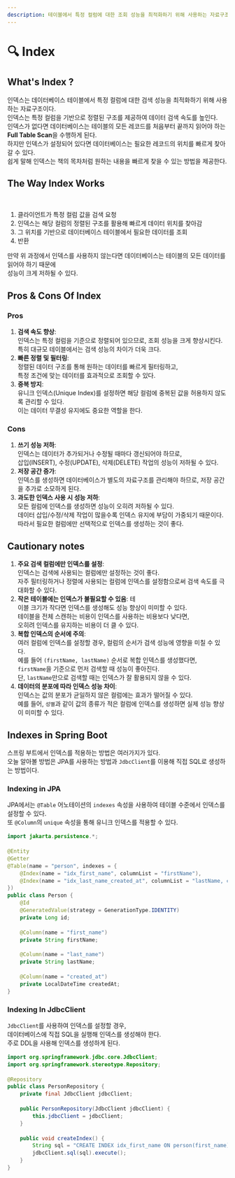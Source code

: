 ```yaml
---
description: 테이블에서 특정 컬럼에 대한 조회 성능을 최적화하기 위해 사용하는 자료구조
---
```


# 🔍 Index

## What's Index ?

인덱스는 데이터베이스 테이블에서 특정 컬럼에 대한 검색 성능을 최적화하기 위해 사용하는 자료구조이다. \
인덱스는 특정 컬럼을 기반으로 정렬된 구조를 제공하여 데이터 검색 속도를 높인다. \
인덱스가 없다면 데이터베이스는 테이블의 모든 레코드를 처음부터 끝까지 읽어야 하는 \
**Full Table Scan**을 수행하게 된다. \
하지만 인덱스가 설정되어 있다면 데이터베이스는 필요한 레코드의 위치를 빠르게 찾아갈 수 있다. \
쉽게 말해 인덱스는 책의 목차처럼 원하는 내용을 빠르게 찾을 수 있는 방법을 제공한다.

## The Way Index Works

<figure><img src="../../.gitbook/assets/스크린샷 2024-11-04 오후 8.21.27.png" alt=""><figcaption></figcaption></figure>

1. 클라이언트가 특정 컬럼 값을 검색 요청 &#x20;
2. 인덱스는 해당 컬럼의 정렬된 구조를 활용해 빠르게 데이터 위치를 찾아감&#x20;
3. 그 위치를 기반으로 데이터베이스 테이블에서 필요한 데이터를 조회
4. 반환

만약 위 과정에서 인덱스를 사용하지 않는다면 데이터베이스는 테이블의 모든 데이터를 읽어야 하기 때문에 \
성능이 크게 저하될 수 있다.

## Pros & Cons Of Index

### **Pros**

1. **검색 속도 향상**: \
   인덱스는 특정 컬럼을 기준으로 정렬되어 있으므로, 조회 성능을 크게 향상시킨다. \
   특히 대규모 테이블에서는 검색 성능의 차이가 더욱 크다.
2. **빠른 정렬 및 필터링**: \
   정렬된 데이터 구조를 통해 원하는 데이터를 빠르게 필터링하고, \
   특정 조건에 맞는 데이터를 효과적으로 조회할 수 있다.
3. **중복 방지**: \
   유니크 인덱스(Unique Index)를 설정하면 해당 컬럼에 중복된 값을 허용하지 않도록 관리할 수 있다. \
   이는 데이터 무결성 유지에도 중요한 역할을 한다.

### Cons

1. **쓰기 성능 저하**: \
   인덱스는 데이터가 추가되거나 수정될 때마다 갱신되어야 하므로, \
   삽입(INSERT), 수정(UPDATE), 삭제(DELETE) 작업의 성능이 저하될 수 있다.
2. **저장 공간 증가**: \
   인덱스를 생성하면 데이터베이스가 별도의 자료구조를 관리해야 하므로, 저장 공간을 추가로 소모하게 된다.
3. **과도한 인덱스 사용 시 성능 저하**: \
   모든 컬럼에 인덱스를 생성하면 성능이 오히려 저하될 수 있다. \
   데이터 삽입/수정/삭제 작업이 많을수록 인덱스 유지에 부담이 가중되기 때문이다. \
   따라서 필요한 컬럼에만 선택적으로 인덱스를 생성하는 것이 좋다.

## Cautionary notes

1. **주요 검색 컬럼에만 인덱스를 설정**: \
   인덱스는 검색에 사용되는 컬럼에만 설정하는 것이 좋다. \
   자주 필터링하거나 정렬에 사용되는 컬럼에 인덱스를 설정함으로써 검색 속도를 극대화할 수 있다.
2. **작은 테이블에는 인덱스가 불필요할 수 있음**: 테\
   이블 크기가 작다면 인덱스를 생성해도 성능 향상이 미미할 수 있다. \
   테이블을 전체 스캔하는 비용이 인덱스를 사용하는 비용보다 낮다면, \
   오히려 인덱스를 유지하는 비용이 더 클 수 있다.
3. **복합 인덱스의 순서에 주의**: \
   여러 컬럼에 인덱스를 설정할 경우, 컬럼의 순서가 검색 성능에 영향을 미칠 수 있다. \
   예를 들어 `(firstName, lastName)` 순서로 복합 인덱스를 생성했다면, \
   `firstName`을 기준으로 먼저 검색할 때 성능이 좋아진다. \
   단, `lastName`만으로 검색할 때는 인덱스가 잘 활용되지 않을 수 있다.
4. **데이터의 분포에 따라 인덱스 성능 차이**: \
   인덱스는 값의 분포가 균일하지 않은 컬럼에는 효과가 떨어질 수 있다. \
   예를 들어, `성별`과 같이 값의 종류가 적은 컬럼에 인덱스를 생성하면 실제 성능 향상이 미미할 수 있다.

## Indexes in Spring Boot

스프링 부트에서 인덱스를 적용하는 방법은 여러가지가 있다. \
오늘 알아볼 방법은 JPA를 사용하는 방법과 `JdbcClient`를 이용해 직접 SQL로 생성하는 방법이다.

### **Indexing in JPA**

JPA에서는 `@Table` 어노테이션의 `indexes` 속성을 사용하여 테이블 수준에서 인덱스를 설정할 수 있다. \
또 `@Column`의 `unique` 속성을 통해 유니크 인덱스를 적용할 수 있다.

```java
import jakarta.persistence.*;

@Entity
@Getter
@Table(name = "person", indexes = {
    @Index(name = "idx_first_name", columnList = "firstName"),
    @Index(name = "idx_last_name_created_at", columnList = "lastName, createdAt")
})
public class Person {
    @Id
    @GeneratedValue(strategy = GenerationType.IDENTITY)
    private Long id;

    @Column(name = "first_name")
    private String firstName;

    @Column(name = "last_name")
    private String lastName;

    @Column(name = "created_at")
    private LocalDateTime createdAt;
}
```

### **Indexing In JdbcClient**

`JdbcClient`를 사용하여 인덱스를 설정할 경우,\
&#x20;데이터베이스에 직접 SQL을 실행해 인덱스를 생성해야 한다. \
주로 DDL을 사용해 인덱스를 생성하게 된다.

```java
import org.springframework.jdbc.core.JdbcClient;
import org.springframework.stereotype.Repository;

@Repository
public class PersonRepository {
    private final JdbcClient jdbcClient;

    public PersonRepository(JdbcClient jdbcClient) {
        this.jdbcClient = jdbcClient;
    }

    public void createIndex() {
        String sql = "CREATE INDEX idx_first_name ON person(first_name)";
        jdbcClient.sql(sql).execute();
    }
}

```
